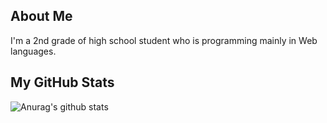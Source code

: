 ## About Me
I'm a 2nd grade of high school student who is programming mainly in Web languages.

## My GitHub Stats
![Anurag's github stats](https://github-readme-stats.vercel.app/api?username=pc7342&?count_private=true&show_icons=true)
